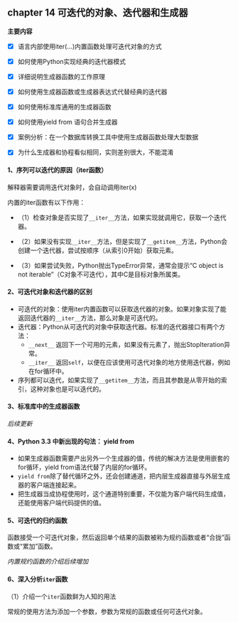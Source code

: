 ## chapter 14 可迭代的对象、迭代器和生成器

**主要内容**

- [x] 语言内部使用iter(...)内置函数处理可迭代对象的方式

- [x] 如何使用Python实现经典的迭代器模式

- [x] 详细说明生成器函数的工作原理

- [x] 如何使用生成器函数或生成器表达式代替经典的迭代器

- [x] 如何使用标准库通用的生成器函数

- [x] 如何使用yield from 语句合并生成器

- [x] 案例分析：在一个数据库转换工具中使用生成器函数处理大型数据

- [x] 为什么生成器和协程看似相同，实则差别很大，不能混淆

#### 1、序列可以迭代的原因（iter函数）

解释器需要调用迭代对象时，会自动调用iter(x)

内置的iter函数有以下作用：

* （1）检查对象是否实现了`__iter__`方法，如果实现就调用它，获取一个迭代器。

* （2）如果没有实现`__iter__`方法，但是实现了`__getitem__`方法，Python会创建一个迭代器，尝试按顺序（从索引0开始）获取元素。

* （3）如果尝试失败，Python抛出TypeError异常，通常会提示“C object is not iterable”（C对象不可迭代），其中C是目标对象所属类。

#### 2、可迭代对象和迭代器的区别

* 可迭代的对象：使用iter内置函数可以获取迭代器的对象。如果对象实现了能返回迭代器的`__iter__`方法，那么对象是可迭代的。
* 迭代器：Python从可迭代的对象中获取迭代器。标准的迭代器接口有两个方法：
    * `__next__` 返回下一个可用的元素，如果没有元素了，抛出StopIteration异常。
    * `__iter__` 返回`self`，以便在应该使用可迭代对象的地方使用迭代器，例如在for循环中。
* 序列都可以迭代，如果实现了`__getitem__`方法，而且其参数是从零开始的索引，这种对象也是可以迭代的。

#### 3、标准库中的生成器函数

*后续更新*

#### 4、Python 3.3 中新出现的句法： yield from

* 如果生成器函数需要产出另外一个生成器的值，传统的解决方法是使用嵌套的for循环，yield from语法代替了内层的for循环。
* `yield from`除了替代循环之外，还会创建通道，把内层生成器直接与外层生成器的客户端连接起来。
* 把生成器当成协程使用时，这个通道特别重要，不仅能为客户端代码生成值，还能使用客户端代码提供的值。

#### 5、可迭代的归约函数

函数接受一个可迭代对象，然后返回单个结果的函数被称为规约函数或者“合拢”函数或“累加”函数。

*内置规约函数的介绍后续增加*

#### 6、深入分析`iter`函数

（1）介绍一个`iter`函数鲜为人知的用法

常规的使用方法为添加一个参数，参数为常规的函数或任何可迭代对象。